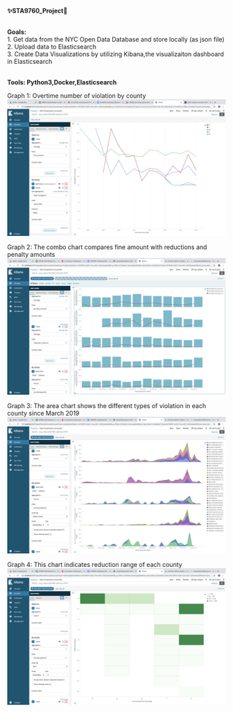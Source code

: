  
**:sparkles:STA9760_Project:camel:**

**<br />Goals:**
<br />1. Get data from the NYC Open Data Database and store locally (as json file)
<br />2. Upload data to Elasticsearch
<br />3. Create Data Visualizations by utilizing Kibana,the visualizaiton dashboard in Elasticsearch

**<br />Tools: Python3,Docker,Elasticsearch**

Graph 1: Overtime number of violation by county  
![alt text](https://github.com/karin6543/STA9760_P1/blob/master/Screen%20Shot%202020-03-04%20at%203.46.19%20PM.png "Graph 1")

Graph 2: The combo chart compares fine amount with reductions and penalty amounts 
![alt text](https://github.com/karin6543/STA9760_P1/blob/master/Screen%20Shot%202020-03-04%20at%204.14.19%20PM.png "Graph 1")

Graph 3: The area chart shows the different types of violation in each county since March 2019
![alt text](https://github.com/karin6543/STA9760_P1/blob/master/Screen%20Shot%202020-03-04%20at%204.20.17%20PM.png "Graph 1")

Graph 4: This chart indicates reduction range of each county
![alt text](https://github.com/karin6543/STA9760_P1/blob/master/Screen%20Shot%202020-03-04%20at%204.45.13%20PM.png "Graph 1")
